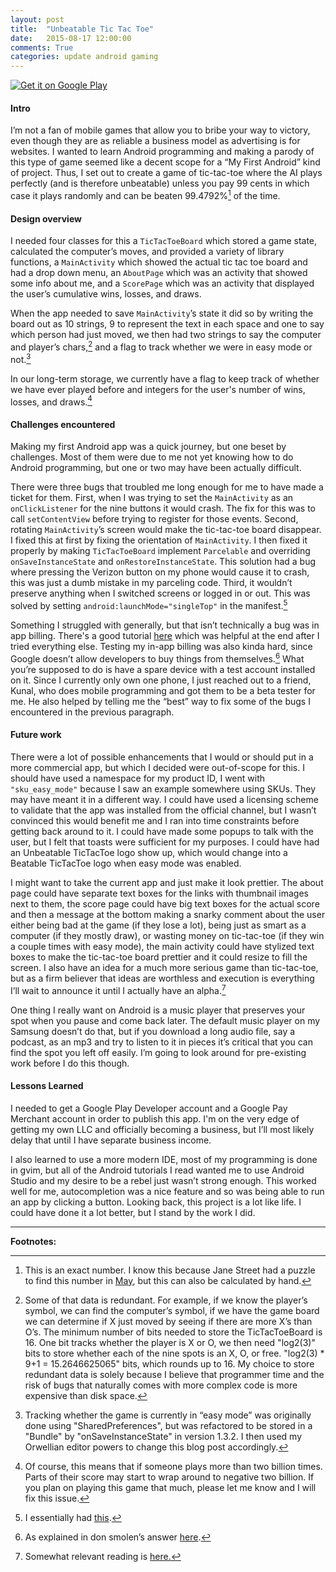 ```yaml
---
layout: post
title:  "Unbeatable Tic Tac Toe"
date:   2015-08-17 12:00:00
comments: True
categories: update android gaming
---
```


<a href="https://play.google.com/store/apps/details?id=com.joshuasnider.tictactoe">
  <img alt="Get it on Google Play"
       src="https://developer.android.com/images/brand/en_generic_rgb_wo_45.png" />
</a>

#### Intro

I’m not a fan of mobile games that allow you to bribe your way to victory,
even though they are as reliable a business model as advertising is for
websites. I wanted to learn Android programming and making a parody of this
type of game seemed like a decent scope for a “My First Android” kind of
project. Thus, I set out to create a game of tic-tac-toe where the AI plays
 perfectly (and is therefore unbeatable) unless you pay 99 cents in which
case it plays randomly and can be beaten 99.4792%[^1] of the time.

#### Design overview

I needed four classes for this a `TicTacToeBoard` which stored a game state,
calculated the computer’s moves, and provided a variety of library
functions, a `MainActivity` which showed the actual tic tac toe board and
had a drop down menu, an `AboutPage` which was an activity that showed some
info about me, and a `ScorePage` which was an activity that displayed the
user’s cumulative wins, losses, and draws.

When the app needed to save `MainActivity`’s state it did so by writing the
board out as 10 strings, 9 to represent the text in each space and one to
say which person had just moved, we then had two strings to say the
computer and player’s chars,[^2] and a flag to track whether
we were in easy mode or not.[^3]

In our long-term storage, we currently have a flag to keep track of whether
we have ever played before and integers for the user's number of wins,
losses, and draws.[^4]

#### Challenges encountered

Making my first Android app was a quick journey, but one beset by challenges.
Most of them were due to me not yet knowing how to do Android programming,
but one or two may have been actually difficult. 

There were three bugs that troubled me long enough for me to have made a
ticket for them. First, when I was trying to set the `MainActivity` as an
`onClickListener` for the nine buttons it would crash. The fix for this was
to call `setContentView` before trying to register for those events. Second,
rotating `MainActivity`’s screen would make the tic-tac-toe board disappear.
I fixed this at first by fixing the orientation of `MainActivity`. I then
fixed it properly by making `TicTacToeBoard` implement `Parcelable` and overriding
`onSaveInstanceState` and `onRestoreInstanceState`. This solution had a bug
where pressing the Verizon button on my phone would cause it to crash,
this was just a dumb mistake in my parceling code. Third, it wouldn’t
preserve anything when I switched screens or logged in or out. This was
solved by setting `android:launchMode="singleTop"` in the manifest.[^5]


Something I struggled with generally, but that isn’t technically a bug was
in app billing. There's a good tutorial [here](http://developer.android.com/google/play/billing/billing_integrate.html)
which was helpful at the end after I tried everything else. Testing my in-app
billing was also kinda hard, since Google doesn’t allow developers to buy
things from themselves.[^6] What you’re supposed to do is have a
spare device with a test account installed on it. Since I currently only
own one phone, I just reached out to a friend, Kunal, who does mobile
programming and got them to be a beta tester for me. He also helped by
telling me the “best” way to fix some of the bugs I encountered in the
previous paragraph.

#### Future work

There were a lot of possible enhancements that I would or should put in a
more commercial app, but which I decided were out-of-scope for this. I should
have used a namespace for my product ID, I went with `"sku_easy_mode"` because
I saw an example somewhere using SKUs. They may have meant it in a different
way. I could have used a licensing scheme to validate that the app was
installed from the official channel, but I wasn’t convinced this would
benefit me and I ran into time constraints before getting back around to it.
I could have made some popups to talk with the user, but I felt that toasts
were sufficient for my purposes. I could have had an Unbeatable TicTacToe logo
show up, which would change into a Beatable TicTacToe logo when easy mode
was enabled. 

I might want to take the current app and just make it look prettier. The about
page could have separate text boxes for the links with thumbnail images next to
them, the score page could have big text boxes for the actual score and then a
message at the bottom making a snarky comment about the user either being bad
at the game (if they lose a lot), being just as smart as a computer (if they
mostly draw), or wasting money on tic-tac-toe (if they win a couple times with
easy mode), the main activity could have stylized text boxes to make the
tic-tac-toe board prettier and it could resize to fill the screen. I also have
an idea for a much more serious game than tic-tac-toe, but as a firm believer
that ideas are worthless and execution is everything I’ll wait to announce it
until I actually have an alpha.[^7]

One thing I really want on Android is a music player that preserves your spot
when you pause and come back later. The default music player on my Samsung
doesn’t do that, but if you download a long audio file, say a podcast, as an
mp3 and try to listen to it in pieces it’s critical that you can find the
spot you left off easily. I’m going to look around for pre-existing work
before I do this though.

#### Lessons Learned

I needed to get a Google Play Developer account and a Google Pay Merchant
account in order to publish this app. I'm on the very edge of getting my own
LLC and officially becoming a business, but I’ll most likely delay that
until I have separate business income. 

I also learned to use a more modern IDE, most of my programming is done in
gvim, but all of the Android tutorials I read wanted me to use Android Studio
and my desire to be a rebel just wasn’t strong enough. This worked well for
me, autocompletion was a nice feature and so was being able to run an app by
clicking a button. Looking back, this project is a lot like life. I could
have done it a lot better, but I stand by the work I did.


--------

**Footnotes:**

[^1]: This is an exact number. I know this because Jane Street had a puzzle to find this number in <a href="https://www.janestreet.com/puzzles/solutions/may-2015-solution/). I have a programmatic solution [here](https://github.com/jsnider3/Workspace/blob/master/Competitive/OCaml/tictacs.ml">May</a>, but this can also be calculated by hand.
[^2]: Some of that data is redundant. For example, if we know the player’s symbol, we can find the computer’s symbol, if we have the game board we can determine if X just moved by seeing if there are more X’s than O’s. The minimum number of bits needed to store the TicTacToeBoard is 16. One bit tracks whether the player is X or O, we then need "log2(3)" bits to store whether each of the nine spots is an X, O, or free. "log2(3) * 9+1 = 15.2646625065" bits, which rounds up to 16. My choice to store redundant data is solely because I believe that programmer time and the risk of bugs that naturally comes with more complex code is more expensive than disk space.
[^3]: Tracking whether the game is currently in “easy mode” was originally done using "SharedPreferences", but was refactored to be stored in a "Bundle" by "onSaveInstanceState" in version 1.3.2. I then used my Orwellian editor powers to change this blog post accordingly.
[^4]: Of course, this means that if someone plays more than two billion times. Parts of their score may start to wrap around to negative two billion. If you plan on playing this game that much, please let me know and I will fix this issue.
[^5]: I essentially had <a href="http://stackoverflow.com/q/20819019/why-is-ondestroy-always-called-when-returning-to-parent-activity">this</a>.
[^6]: As explained in don smolen’s answer <a href="http://stackoverflow.com/q/14139034/testing-in-app-billing-the-publisher-cannot-purchase-this-item">here</a>.
[^7]: Somewhat relevant reading is <a href="http://blog.jpl-consulting.com/2012/04/why-i-wont-sign-your-nda/">here.</a>
